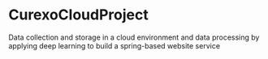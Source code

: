 # CurexoCloudProject
Data collection and storage in a cloud environment and data processing by applying deep learning to build a spring-based website service
